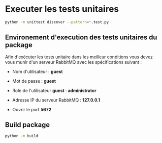 # Executer les tests unitaires
```bash
python -m unittest discover --pattern=*.test.py
```

## Environement d'execution des tests unitaires du package
Afin d'exécuter les tests unitaire dans les meilleur conditions vous devez vous munir d'un serveur RabbitMQ
avec les spécifications suivant :

- Nom d'utilisateur : **guest**
- Mot de passe : **guest**
- Role de l'utilisateur **guest** : **administrator**


- Adresse IP du serveur RabbitMQ : **127.0.0.1**
- Ouvrir le port **5672**

## Build package
```bash
python -m build
```